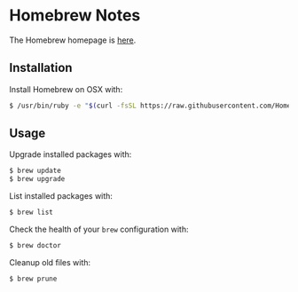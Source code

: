 # Homebrew Notes

The Homebrew homepage is [here](http://brew.sh).

## Installation

Install Homebrew on OSX with:
```bash
$ /usr/bin/ruby -e "$(curl -fsSL https://raw.githubusercontent.com/Homebrew/install/master/install)"
```

## Usage

Upgrade installed packages with:
```bash
$ brew update
$ brew upgrade
```

List installed packages with:
```bash
$ brew list
```

Check the health of your `brew` configuration with:
```bash
$ brew doctor
```

Cleanup old files with:
```bash
$ brew prune
```

